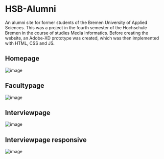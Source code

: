 # HSB-Alumni
 An alumni site for former students of the Bremen University of Applied Sciences. This was a project in the fourth semester of the Hochschule Bremen in the course of studies Media Informatics. Before creating the website, an Adobe-XD prototype was created, which was then implemented with HTML, CSS and JS. 

## Homepage
![image](https://user-images.githubusercontent.com/38915700/126805932-fe132d27-3191-41b4-b04c-e1e7db6359fe.png)

## Facultypage
![image](https://user-images.githubusercontent.com/38915700/126806203-a5dd6781-bc59-40af-86fb-f593e0691c6a.png)


## Interviewpage
![image](https://user-images.githubusercontent.com/38915700/126806150-0de53843-e715-4321-8ccb-58ed593ec12d.png)

## Interviewpage responsive
![image](https://user-images.githubusercontent.com/38915700/126806088-9158d825-ac81-4f5a-aedf-e281a837f9ea.png)
